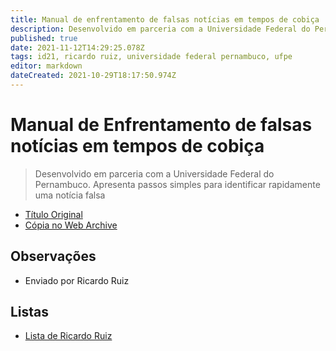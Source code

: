 ```yaml
---
title: Manual de enfrentamento de falsas notícias em tempos de cobiça
description: Desenvolvido em parceria com a Universidade Federal do Pernambuco. Apresenta passos simples para identificar rapidamente uma notícia falsa
published: true
date: 2021-11-12T14:29:25.078Z
tags: id21, ricardo ruiz, universidade federal pernambuco, ufpe
editor: markdown
dateCreated: 2021-10-29T18:17:50.974Z
---
```


# Manual de Enfrentamento de falsas notícias em tempos de cobiça


> Desenvolvido em parceria com a Universidade Federal do Pernambuco. Apresenta passos simples para identificar rapidamente uma notícia falsa

 - [Título Original](https://sites.ufpe.br/rpf/wp-content/uploads/sites/43/2020/05/Manual-de-enfrentamento-a-fake-news.pdf)
 - [Cópia no Web Archive](https://web.archive.org/web/20210924125731/https://sites.ufpe.br/rpf/wp-content/uploads/sites/43/2020/05/Manual-de-enfrentamento-a-fake-news.pdf)

## Observações

- Enviado por Ricardo Ruiz

## Listas

- [Lista de Ricardo Ruiz](/listas/ricardo-ruiz)